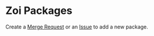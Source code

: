 # Zoi Packages

Create a [Merge Request](https://gitlab.com/Zillwen/Zusty/Zoi-Pkgs/-/merge_requests) or an [Issue](https://gitlab.com/Zillwen/Zusty/Zoi-Pkgs/-/issues) to add a new package.
